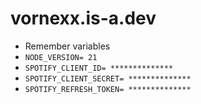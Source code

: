 # vornexx.is-a.dev

* Remember variables
* `NODE_VERSION= 21`
* `SPOTIFY_CLIENT_ID= **************`
* `SPOTIFY_CLIENT_SECRET= **************`
* `SPOTIFY_REFRESH_TOKEN= **************`
